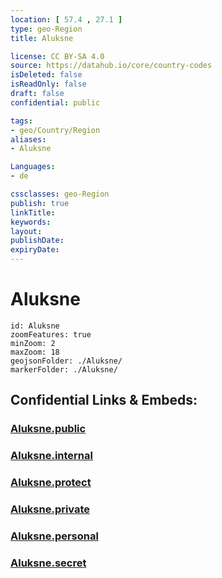 ```yaml
---
location: [ 57.4 , 27.1 ] 
type: geo-Region
title: Aluksne

license: CC BY-SA 4.0
source: https://datahub.io/core/country-codes
isDeleted: false
isReadOnly: false
draft: false
confidential: public

tags:
- geo/Country/Region
aliases:
- Aluksne

Languages:
- de

cssclasses: geo-Region
publish: true
linkTitle: 
keywords: 
layout: 
publishDate: 
expiryDate: 
---
```


# Aluksne

```leaflet
id: Aluksne
zoomFeatures: true 
minZoom: 2 
maxZoom: 18
geojsonFolder: ./Aluksne/
markerFolder: ./Aluksne/
```


## Confidential Links & Embeds: 

### [Aluksne.public](/_public/\Earth\Continent\Europe\Europe~North\Latvia\Regions~Latvia\Vidzeme\counties~VidzemeAluksne.public.md) 

### [Aluksne.internal](/_internal/\Earth\Continent\Europe\Europe~North\Latvia\Regions~Latvia\Vidzeme\counties~VidzemeAluksne.internal.md) 

### [Aluksne.protect](/_protect/\Earth\Continent\Europe\Europe~North\Latvia\Regions~Latvia\Vidzeme\counties~VidzemeAluksne.protect.md) 

### [Aluksne.private](/_private/\Earth\Continent\Europe\Europe~North\Latvia\Regions~Latvia\Vidzeme\counties~VidzemeAluksne.private.md) 

### [Aluksne.personal](/_personal/\Earth\Continent\Europe\Europe~North\Latvia\Regions~Latvia\Vidzeme\counties~VidzemeAluksne.personal.md) 

### [Aluksne.secret](/_secret/\Earth\Continent\Europe\Europe~North\Latvia\Regions~Latvia\Vidzeme\counties~VidzemeAluksne.secret.md)

